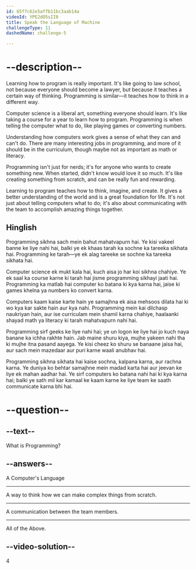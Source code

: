 ```yaml
---
id: 65f7c62e5affb11bc3aab14a
videoId: YPE2dO5sII0
title: Speak the Language of Machine
challengeType: 11
dashedName: challenge-5

---
```


# --description--

Learning how to program is really important. It's like going to law school, not because everyone should become a lawyer, but because it teaches a certain way of thinking. Programming is similar—it teaches how to think in a different way.

Computer science is a liberal art, something everyone should learn. It's like taking a course for a year to learn how to program. Programming is when telling the computer what to do, like playing games or converting numbers.

Understanding how computers work gives a sense of what they can and can't do. There are many interesting jobs in programming, and more of it should be in the curriculum, though maybe not as important as math or literacy.

Programming isn't just for nerds; it's for anyone who wants to create something new. When started, didn't know would love it so much. It's like creating something from scratch, and can be really fun and rewarding.

Learning to program teaches how to think, imagine, and create. It gives a better understanding of the world and is a great foundation for life. It's not just about telling computers what to do; it's also about communicating with the team to accomplish amazing things together.

<h2>Hinglish</h2>

Programming sikhna sach mein bahut mahatvapurn hai. Ye kisi vakeel banne ke liye nahi hai, balki ye ek khaas tarah ka sochne ka tareeka sikhata hai. Programming ke tarah—ye ek alag tareeke se sochne ka tareeka sikhata hai.

Computer science ek mukt kala hai, kuch aisa jo har koi sikhna chahiye. Ye ek saal ka course karne ki tarah hai jisme programming sikhayi jaati hai. Programming ka matlab hai computer ko batana ki kya karna hai, jaise ki games khelna ya numbers ko convert karna.

Computers kaam kaise karte hain ye samajhna ek aisa mehsoos dilata hai ki wo kya kar sakte hain aur kya nahi. Programming mein kai dilchasp naukriyan hain, aur ise curriculam mein shamil karna chahiye, haalaanki shayad math ya literacy ki tarah mahatvapurn nahi hai.

Programming sirf geeks ke liye nahi hai; ye un logon ke liye hai jo kuch naya banane ka ichha rakhte hain. Jab maine shuru kiya, mujhe yakeen nahi tha ki mujhe itna pasand aayega. Ye kisi cheez ko shuru se banaane jaisa hai, aur sach mein mazedaar aur puri karne waali anubhav hai.

Programming sikhna sikhata hai kaise sochna, kalpana karna, aur rachna karna. Ye duniya ko behtar samajhne mein madad karta hai aur jeevan ke liye ek mahan aadhar hai. Ye sirf computers ko batana nahi hai ki kya karna hai; balki ye sath mil kar kamaal ke kaam karne ke liye team ke saath communicate karna bhi hai.

# --question--

## --text--

What is Programming?

## --answers--

A Computer's Language

---

A way to think how we can make complex things from scratch.

---

A communication between the team members.

---

All of the Above.

## --video-solution--

4
